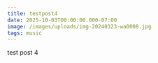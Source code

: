 ```yaml
---
title: testpost4
date: 2025-10-03T00:00:00.000-07:00
image: /images/uploads/img-20240323-wa0008.jpg
tags: music
---
```

test post 4
